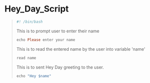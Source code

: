 # Hey_Day_Script
>```ruby
>#! /bin/bash
>```
> This is to prompt user to enter their name
>```ruby
>echo Please enter your name
>```
>This is to read the entered name by the user into variable 'name'
>```ruby
>read name
>```
>This is to sent Hey Day greeting to the user.
>```ruby
>echo "Hey $name"
>```

